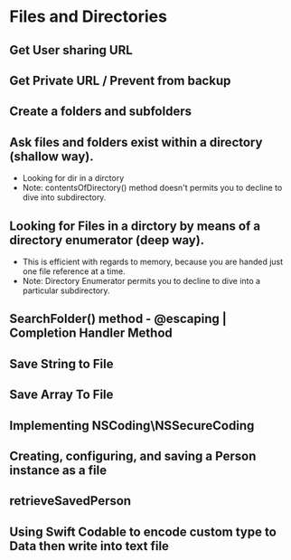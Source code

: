 # Files and Directories

## Get User sharing URL

## Get Private URL / Prevent from backup

## Create a folders and subfolders

## Ask files and folders exist within a directory (shallow way).
- Looking for dir in a dirctory
- Note: contentsOfDirectory() method doesn't permits you to decline to dive into subdirectory.

## Looking for Files in a dirctory by means of a directory enumerator (deep way).
- This is efficient with regards to memory, because you are handed just one file reference at a time.
- Note: Directory Enumerator permits you to decline to dive into a particular subdirectory.

## SearchFolder() method - @escaping | Completion Handler Method 

## Save String to File

## Save Array To File

## Implementing NSCoding\NSSecureCoding

## Creating, configuring, and saving a Person instance as a file

## retrieveSavedPerson

## Using Swift Codable to encode custom type to Data then write into text file
